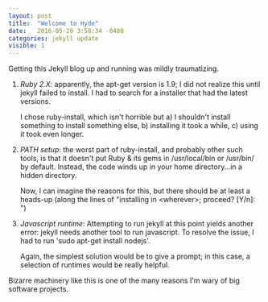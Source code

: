 ```yaml
---
layout: post
title:  "Welcome to Hyde"
date:   2016-05-20 3:58:34 -0400
categories: jekyll update
visible: 1
---
```

Getting this Jekyll blog up and running was mildly traumatizing.

1. *Ruby 2.X*: apparently, the apt-get version is 1.9; I did not realize this until jekyll failed to install. I had to search for a installer that had the latest versions.

   I chose ruby-install, which isn't horrible but a) I shouldn't install something to install something else, b) installing it took a while, c) using it took even longer.

2. *PATH setup*: the worst part of ruby-install, and probably other such tools, is that it doesn't put Ruby & its gems in /usr/local/bin or /usr/bin/ by default. Instead, the code winds up in your home directory...in a hidden directory.

    Now, I can imagine the reasons for this, but there should be at least a heads-up (along the lines of "installing in \<wherever\>; proceed? [Y/n]: ")

3. *Javascript runtime*: Attempting to run jekyll at this point yields another error: jekyll needs another tool to run javascript. To resolve the issue, I had to run 'sudo apt-get install nodejs'.

   Again, the simplest solution would be to give a prompt; in this case, a selection of runtimes would be really helpful.

Bizarre machinery like this is one of the many reasons I'm wary of big software projects.
